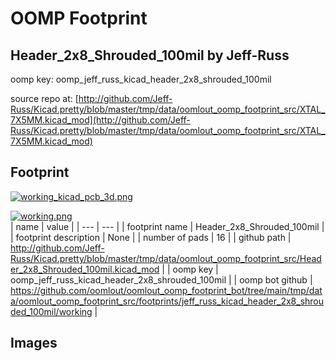 # OOMP Footprint  
## Header_2x8_Shrouded_100mil  by Jeff-Russ  
  
oomp key: oomp_jeff_russ_kicad_header_2x8_shrouded_100mil  
  
source repo at: [http://github.com/Jeff-Russ/Kicad.pretty/blob/master/tmp/data/oomlout_oomp_footprint_src/XTAL_7X5MM.kicad_mod](http://github.com/Jeff-Russ/Kicad.pretty/blob/master/tmp/data/oomlout_oomp_footprint_src/XTAL_7X5MM.kicad_mod)  
## Footprint  
  
[![working_kicad_pcb_3d.png](working_kicad_pcb_3d_600.png)](working_kicad_pcb_3d.png)  
  
[![working.png](working_600.png)](working.png)  
| name | value | 
| --- | --- | 
| footprint name | Header_2x8_Shrouded_100mil | 
| footprint description | None | 
| number of pads | 16 | 
| github path | http://github.com/Jeff-Russ/Kicad.pretty/blob/master/tmp/data/oomlout_oomp_footprint_src/Header_2x8_Shrouded_100mil.kicad_mod | 
| oomp key | oomp_jeff_russ_kicad_header_2x8_shrouded_100mil | 
| oomp bot github | https://github.com/oomlout/oomlout_oomp_footprint_bot/tree/main/tmp/data/oomlout_oomp_footprint_src/footprints/jeff_russ_kicad_header_2x8_shrouded_100mil/working | 
## Images  

